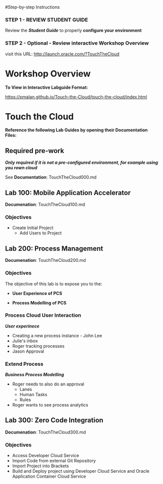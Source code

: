 
#Step-by-step Instructions

### STEP 1 - REVIEW STUDENT GUIDE

Review the ***Student Guide*** to properly **configure your environment**

### STEP 2 - Optional - Review interactive Workshop Overview 

visit this URL: http://launch.oracle.com/?TouchTheCloud


# Workshop Overview

**To View in Interactive Labguide Format:**  

https://pmalan.github.io/Touch-the-Cloud/touch-the-cloud/index.html

# Touch the Cloud

**Reference the following Lab Guides by opening their Documentation Files:**
## Required pre-work

***Only required if it is not a pre-configured environment, for example using you rown cloud***

See **Documentation**: TouchTheCloud000.md

## Lab 100: Mobile Application Accelerator

**Documenation**: TouchTheCloud100.md

### Objectives

- Create Initial Project
    - Add Users to Project

## Lab 200: Process Management

**Documenation**: TouchTheCloud200.md

### Objectives
The objective of this lab is to expose you to the:

- **User Experience of PCS**

- **Process Modelling of PCS**


### Process Cloud User Interaction
***User experinece***
-   Creating a new process instance - John Lee
-   Julie's inbox
-   Roger tracking processes
-   Jason Approval

### Extend Process
***Business Process Modelling***
-   Roger needs to also do an approval 
    -   Lanes
    -   Human Tasks
    -   Rules
-   Roger wants to see process analytics


## Lab 300: Zero Code Integration

**Documenation**: TouchTheCloud300.md

### Objectives

- Access Developer Cloud Service
- Import Code from external Git Repository
- Import Project into Brackets
- Build and Deploy project using Developer Cloud Service and Oracle Application Container Cloud Service
